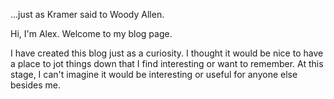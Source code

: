 ...just as Kramer said to Woody Allen.

Hi, I'm Alex. Welcome to my blog page.

I have created this blog just as a curiosity. I thought it would be nice to have a place to jot things down that I find interesting or want to remember. At this stage, I can't imagine it would be interesting or useful for anyone else besides me.
